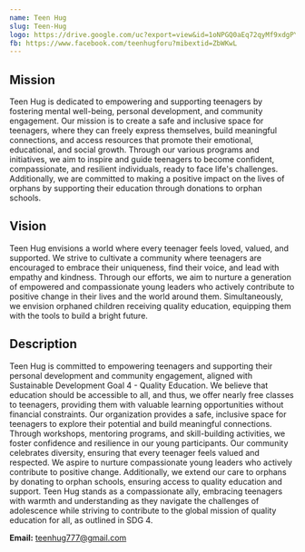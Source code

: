 ```yaml
---
name: Teen Hug
slug: Teen-Hug
logo: https://drive.google.com/uc?export=view&id=1oNPGQ0aEq72qyMf9xdgPYDY7GmPWIpnr
fb: https://www.facebook.com/teenhugforu?mibextid=ZbWKwL
---
```


## Mission

Teen Hug is dedicated to empowering and supporting teenagers by fostering mental well-being, personal development, and community engagement. Our mission is to create a safe and inclusive space for teenagers, where they can freely express themselves, build meaningful connections, and access resources that promote their emotional, educational, and social growth. Through our various programs and initiatives, we aim to inspire and guide teenagers to become confident, compassionate, and resilient individuals, ready to face life's challenges. Additionally, we are committed to making a positive impact on the lives of orphans by supporting their education through donations to orphan schools.

## Vision

Teen Hug envisions a world where every teenager feels loved, valued, and supported. We strive to cultivate a community where teenagers are encouraged to embrace their uniqueness, find their voice, and lead with empathy and kindness. Through our efforts, we aim to nurture a generation of empowered and compassionate young leaders who actively contribute to positive change in their lives and the world around them. Simultaneously, we envision orphaned children receiving quality education, equipping them with the tools to build a bright future.

## Description

Teen Hug is committed to empowering teenagers and supporting their personal development and community engagement, aligned with Sustainable Development Goal 4 - Quality Education. We believe that education should be accessible to all, and thus, we offer nearly free classes to teenagers, providing them with valuable learning opportunities without financial constraints. Our organization provides a safe, inclusive space for teenagers to explore their potential and build meaningful connections. Through workshops, mentoring programs, and skill-building activities, we foster confidence and resilience in our young participants. Our community celebrates diversity, ensuring that every teenager feels valued and respected. We aspire to nurture compassionate young leaders who actively contribute to positive change. Additionally, we extend our care to orphans by donating to orphan schools, ensuring access to quality education and support. Teen Hug stands as a compassionate ally, embracing teenagers with warmth and understanding as they navigate the challenges of adolescence while striving to contribute to the global mission of quality education for all, as outlined in SDG 4.

**Email:** teenhug777@gmail.com

